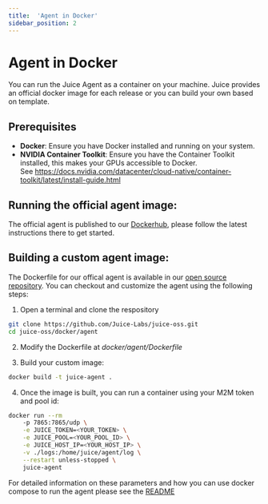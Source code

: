 ```yaml
---
title:  'Agent in Docker'
sidebar_position: 2
---
```


# Agent in Docker

You can run the Juice Agent as a container on your machine. Juice provides an official docker image for each release or you can build your own based on template.
 
## Prerequisites

- **Docker**: Ensure you have Docker installed and running on your system. 
- **NVIDIA Container Toolkit**: Ensure you have the Container Toolkit installed, this makes your GPUs accessible to Docker.<br/>
  See https://docs.nvidia.com/datacenter/cloud-native/container-toolkit/latest/install-guide.html 

## Running the official agent image:

The official agent is published to our [Dockerhub](https://hub.docker.com/r/juicelabs/agent), please follow the latest instructions there to get started.


## Building a custom agent image:

The Dockerfile for our offical agent is available in our [open source repository](https://github.com/Juice-Labs/juice-oss/tree/main/docker/agent). You can checkout and customize the agent using the following steps:

1. Open a terminal and clone the respository
```bash
git clone https://github.com/Juice-Labs/juice-oss.git
cd juice-oss/docker/agent
```

2. Modify the Dockerfile at *docker/agent/Dockerfile*

3. Build your custom image: 

```bash
docker build -t juice-agent . 
```

4. Once the image is built, you can run a container using your M2M token and pool id:

```bash
docker run --rm 
    -p 7865:7865/udp \
    -e JUICE_TOKEN=<YOUR_TOKEN> \
    -e JUICE_POOL=<YOUR_POOL_ID> \
    -e JUICE_HOST_IP=<YOUR_HOST_IP> \
    -v ./logs:/home/juice/agent/log \
    --restart unless-stopped \
    juice-agent
```

For detailed information on these parameters and how you can use docker compose to run the agent please see the [README](https://github.com/Juice-Labs/juice-oss/tree/main/docker/agent/README.md)

